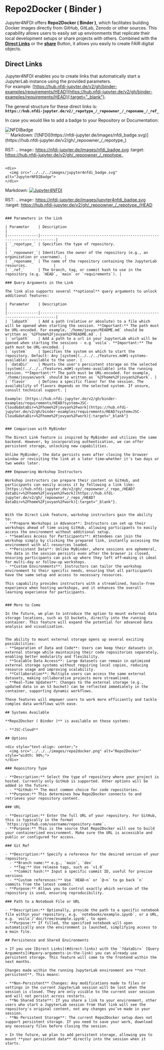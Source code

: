 # Repo2Docker ( Binder )

Jupyter4NFDI offers **Repo2Docker ( Binder )**, which facilitates building Docker images directly from GitHub, GitLab, Zenodo or other sources. This capability allows users to easily set up environments that replicate their local development setups or share projects with others. Combined with the **[Direct Links](#direct-links)** or the **[share](../../misc.md#share-button)** Button, it allows you easily to create FAIR digital objects.

## Direct Links

Jupyter4NFDI enables you to create links that automatically start a JupyterLab instance using the provided parameters.  
For example: [https://hub.nfdi-jupyter.de/v2/gh/binder-examples/requirements/HEAD](https://hub.nfdi-jupyter.de/v2/gh/binder-examples/requirements/HEAD){:target="_blank"}.  

The general structure for these direct links is:  
**`https://hub.nfdi-jupyter.de/v2/_repotype_/_repoowner_/_reponame_/_ref_`**

In case you would like to add a badge to your Repository or Documentation:  

<div>
  <img src="../../../images/nfdi_badge.svg" alt="NFDIBadge">
</div>
```
Markdown:
[![NFDI](https://nfdi-jupyter.de/images/nfdi_badge.svg)](https://hub.nfdi-jupyter.de/v2/gh/_repoowner_/_repotype_)

RST:
.. image:: https://nfdi-jupyter.de/images/nfdi_badge.svg
 :target: https://hub.nfdi-jupyter.de/v2/gh/_repoowner_/_repotype_
```  
  
<div>
  <img src="../../../images/jupyter4nfdi_badge.svg" alt="JupyterNFDIBadge">
</div>
```
Markdown:
[![Jupyter4NFDI](https://nfdi-jupyter.de/images/jupyter4nfdi_badge.svg)](https://hub.nfdi-jupyter.de/v2/gh/_repoowner_/_repotype_/HEAD)


RST:
.. image:: https://nfdi-jupyter.de/images/jupyter4nfdi_badge.svg
 :target: https://hub.nfdi-jupyter.de/v2/gh/_repoowner_/_repotype_/HEAD
```

### Parameters in the Link

| Parameter    | Description                                                                 |
|--------------|-----------------------------------------------------------------------------|
| `_repotype_` | Specifies the type of repository.                                            |
| `_repoowner_`| Identifies the owner of the repository (e.g., an organization or username). |
| `_reponame_` | The name of the repository containing the JupyterLab resources.            |
| `_ref_`      | The branch, tag, or commit hash to use in the repository (e.g. `HEAD`, `main` or `requirements`). |

### Query Arguments in the Link

The link also supports several **optional** query arguments to unlock additional features:

| Parameter    | Description                                                                 |
|--------------|-----------------------------------------------------------------------------|
| `labpath`    | Add a path (relative or absolute) to a file which will be opened when starting the session. **Important:** The path must be URL-encoded. For example, `/home/jovyan/README.md` should be written as `%2Fhome%2Fjovyan%2FREADME.md`. |
| `urlpath`    | Add a path to a url in your JupyterLab which will be opened when starting the sessions - e.g `voila`. **Important:** The path must be URL-encoded. |
| `system`     | Specifies the system on which to start the repository. Default: Any [system](../../../features.md#1-systems-available) available to the user. |
| `dataDir`    | Mounts the user's persistent storage on the selected [system](../../../features.md#1-systems-available) into the running session. **Important:** The path must be URL-encoded. For example, `/home/jovyan/work` should be written as `%2Fhome%2Fjovyan%2Fwork`. |
| `flavor`     | Defines a specific flavor for the session. The availability of flavors depends on the selected system. If unsure, consult technical support. |
  
Example: [https://hub.nfdi-jupyter.de/v2/gh/binder-examples/requirements/HEAD?system=JSC-Cloud&dataDir=%2Fhome%2Fjovyan%2Fwork](https://hub.nfdi-jupyter.de/v2/gh/binder-examples/requirements/HEAD?system=JSC-Cloud&dataDir=%2Fhome%2Fjovyan%2Fwork){:target="_blank"}


### Comparison with MyBinder

The Direct Link feature is inspired by MyBinder and utilizes the same backend. However, by incorporating authentication, we can offer persistent storage, unlocking new capabilities.

Unlike MyBinder, the data persists even after closing the browser window or revisiting the link at a later time—whether it's two days or two weeks later.

### Empowering Workshop Instructors

Workshop instructors can prepare their content on GitHub, and participants can easily access it by following a link like:  
[https://hub.nfdi-jupyter.de/v2/gh/_repoowner_/_repo_/HEAD?dataDir=%2Fhome%2Fjovyan%2Fwork](https://hub.nfdi-jupyter.de/v2/gh/_repoowner_/_repo_/HEAD?dataDir=%2Fhome%2Fjovyan%2Fwork){:target="_blank"}.


With the Direct Link feature, workshop instructors gain the ability to:  
- **Prepare Workshops in Advance**: Instructors can set up their workshops ahead of time using GitHub, allowing participants to easily access the environment without additional setup.  
- **Seamless Access for Participants**: Attendees can join the workshop simply by clicking the prepared link, instantly accessing the environment with all resources loaded.  
- **Persistent Data**: Unlike MyBinder, where sessions are ephemeral, the data in the session persists even after the browser is closed, ensuring participants can pick up where they left off—making it ideal for multi-day or follow-up workshops.  
- **Custom Environments**: Instructors can tailor the workshop environment to their specific needs, ensuring that all participants have the same setup and access to necessary resources.  
  
This capability provides instructors with a streamlined, hassle-free experience when hosting workshops, and it enhances the overall learning experience for participants.


### More to Come

In the future, we plan to introduce the option to mount external data storage locations, such as S3 buckets, directly into the running container. This feature will expand the potential for advanced data analysis and visualization.
  
  
The ability to mount external storage opens up several exciting possibilities:  
- **Separation of Data and Code**: Users can keep their datasets in external storage while maintaining their code repositories separately, enabling better modularity and flexibility.  
- **Scalable Data Access**: Large datasets can remain in optimized external storage systems without requiring local copies, reducing resource usage and improving scalability.  
- **Collaboration**: Multiple users can access the same external datasets, making collaborative projects more streamlined.  
- **Real-Time Updates**: Changes to the external storage (e.g., updated data in an S3 bucket) can be reflected immediately in the container, supporting dynamic workflows.  

These features will empower users to work more efficiently and tackle complex data workflows with ease.  

## Systems Available

**Repo2Docker ( Binder )** is available on these systems:

- **JSC-Cloud**

## Options

<div style="text-align: center;">
  <img src="../../../images/repo2docker.png" alt="Repo2Docker" style="width: 90%;">
</div>

### Repository Type

- **Description:** Select the type of repository where your project is hosted. Currently only GitHub is supported. Other options will be added in the future:
  - **GitHub:** The most common choice for code repositories.
- **Purpose:** This determines how Repo2Docker connects to and retrieves your repository content.

### URL

- **Description:** Enter the full URL of your repository. For GitHub, this is typically in the format `https://github.com/username/repository-name`.
- **Purpose:** This is the source that Repo2Docker will use to build your containerized environment. Make sure the URL is accessible and public or configured for access.

### Git Ref

- **Description:** Specify a reference for the desired version of your repository.
  - **Branch name:** e.g., `main`, `dev`
  - **Tag:** Use release tags, such as `v1.0`
  - **Commit hash:** Input a specific commit ID, useful for precise versions
  - **Custom references:** Use `HEAD~n` or `@~n` to go back `n` commits from the latest commit.
- **Purpose:** Allows you to control exactly which version of the repository is used, ensuring reproducibility.

### Path to a Notebook File or URL

- **Description:** Optionally, provide the path to a specific notebook file within your repository, e.g. `notebooks/example.ipynb`, or a URL, e.g. `voila`/`doc/tree/example.ipynb`, to open.
- **Purpose:** If filled, the specified notebook will open automatically once the environment is launched, simplifying access to a main file.

## Persistence and Shared Environments

> If you use [Direct Links](#direct-links) with the `?dataDir=` [Query Arguments](#query-arguments-in-the-link) you can already use persistent storage. This feature will come to the frontend within the next months.

Changes made within the running JupyterLab environment are **not persistent**. This means:

- **Non-Persistent** Changes: Any modifications made to files or settings in the current JupyterLab session will be lost when the session is closed. They are only visible to the current user session and will not persist across restarts.
- **No Shared State**: If you share a link to your environment, other users who start a JupyterLab session from that link will see the repository's original content, not any changes you’ve made in your session.
- **No Persistent Storage**: The current Repo2Docker setup does not support persistent storage. If you need to save your work, download any necessary files before closing the session.

> In the future, we plan to add persistent storage, allowing you to mount **your persistent data** directly into the session when it starts.
